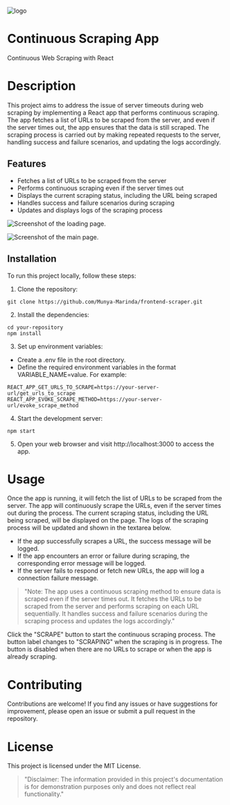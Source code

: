 ![logo](https://github.com/Munya-Marinda/continuous-scraping-app/assets/84540577/76589d0f-2edc-4dd2-ab74-83e57335dff9)


# Continuous Scraping App
Continuous Web Scraping with React

# Description
This project aims to address the issue of server timeouts during web scraping by implementing a React app that performs continuous scraping. The app fetches a list of URLs to be scraped from the server, and even if the server times out, the app ensures that the data is still scraped. The scraping process is carried out by making repeated requests to the server, handling success and failure scenarios, and updating the logs accordingly.

## Features
- Fetches a list of URLs to be scraped from the server
- Performs continuous scraping even if the server times out
- Displays the current scraping status, including the URL being scraped
- Handles success and failure scenarios during scraping
- Updates and displays logs of the scraping process

  
![Screenshot of the loading page.](https://github.com/Munya-Marinda/frontend-scraper/assets/84540577/83aeea52-a249-4b6e-9ef6-5cacee53d49b)

![Screenshot of the main page.](https://github.com/Munya-Marinda/frontend-scraper/assets/84540577/9bf1246b-5983-421b-8dd8-99c434b421f7)



## Installation
To run this project locally, follow these steps:

1. Clone the repository:
```
git clone https://github.com/Munya-Marinda/frontend-scraper.git
```

2. Install the dependencies:
```
cd your-repository
npm install
```

3. Set up environment variables:
- Create a .env file in the root directory.
- Define the required environment variables in the format VARIABLE_NAME=value. For example:
```
REACT_APP_GET_URLS_TO_SCRAPE=https://your-server-url/get_urls_to_scrape
REACT_APP_EVOKE_SCRAPE_METHOD=https://your-server-url/evoke_scrape_method
```

4. Start the development server:
```
npm start
```

5. Open your web browser and visit http://localhost:3000 to access the app.

# Usage
Once the app is running, it will fetch the list of URLs to be scraped from the server. The app will continuously scrape the URLs, even if the server times out during the process. The current scraping status, including the URL being scraped, will be displayed on the page. The logs of the scraping process will be updated and shown in the textarea below.

- If the app successfully scrapes a URL, the success message will be logged.
- If the app encounters an error or failure during scraping, the corresponding error message will be logged.
- If the server fails to respond or fetch new URLs, the app will log a connection failure message.

>"Note: The app uses a continuous scraping method to ensure data is scraped even if the server times out. It fetches the URLs to be scraped from the server and performs scraping on each URL sequentially. It handles success and failure scenarios during the scraping process and updates the logs accordingly."

Click the "SCRAPE" button to start the continuous scraping process. The button label changes to "SCRAPING" when the scraping is in progress. The button is disabled when there are no URLs to scrape or when the app is already scraping.


# Contributing
Contributions are welcome! If you find any issues or have suggestions for improvement, please open an issue or submit a pull request in the repository.

# License
This project is licensed under the MIT License.

>"Disclaimer: The information provided in this project's documentation is for demonstration purposes only and does not reflect real functionality."
